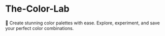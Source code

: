 # The-Color-Lab
🎨 Create stunning color palettes with ease. Explore, experiment, and save your perfect color combinations.
